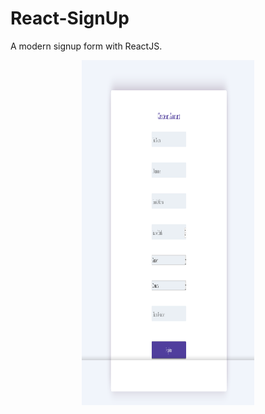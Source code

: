 # React-SignUp

A modern signup form with ReactJS.
<p align="center">
  <a href="" rel="noopener">
 <img width=276.5px height=552px src="https://raw.githubusercontent.com/Chashm-e-Afreen/React-SignUp/main/screenshot.png" alt="Project logo"></a>
</p>
